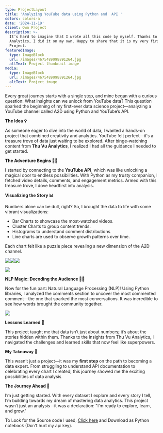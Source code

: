```yaml
---
type: ProjectLayout
title: 'Analyzing YouTube data using Python and  API '
colors: colors-a
date: '2024-11-19'
client: Own Project
description: >-
  It’s hard to imagine that I wrote all this code by myself. Thanks to Thu vu
  Analytics, I did it on my own. Happy to share that it is my very first DATA
  Project.
featuredImage:
  type: ImageBlock
  url: /images/4675489098891264.jpg
  altText: Project thumbnail image
media:
  type: ImageBlock
  url: /images/4675489098891264.jpg
  altText: Project image
---
```

Every great journey starts with a single step, and mine began with a curious question: What insights can we unlock from YouTube data?
This question sparked the beginning of my first-ever data science project—analyzing a YouTube channel called A2D using Python and YouTube’s API.

**The Idea 💡**

As someone eager to dive into the world of data, I wanted a hands-on project that combined creativity and analytics. YouTube felt perfect—it's a treasure trove of data just waiting to be explored. After binge-watching content from **Thu Vu Analytics**, I realized I had all the guidance I needed to get started.

**The Adventure Begins 🧑‍💻**

I started by connecting to the **YouTube API**, which was like unlocking a magical door to endless possibilities. With Python as my trusty companion, I fetched video details, comments, and engagement metrics. Armed with this treasure trove, I dove headfirst into analysis.

**Visualizing the Story 📊**

Numbers alone can be dull, right? So, I brought the data to life with some vibrant visualizations:

*   Bar Charts to showcase the most-watched videos.
*   Cluster Charts to group content trends.
*   Histograms to understand comment distributions.
*   Line charts are used to observe growth patterns over time.

Each chart felt like a puzzle piece revealing a new dimension of the A2D channel.

![](/images/Screenshot%202024-10-21%20215245.png)![](/images/Screenshot%202024-10-22%20085046.png)![](/images/Screenshot%202024-10-22%20084955.png)

![](/images/Screenshot%202024-10-22%20085135.png)

**NLP Magic: Decoding the Audience 💬✨**

Now for the fun part: Natural Language Processing (NLP)! Using Python libraries, I analyzed the comments section to uncover the most commented comment—the one that sparked the most conversations. It was incredible to see how words brought the community together.

![](https://preview--randumb-blogger-9b773.stackbit.dev/_static/app-assets/public/images/Screenshot%202024-10-22%20085115.png)

**Lessons Learned 📘**

This project taught me that data isn’t just about numbers; it’s about the stories hidden within them. Thanks to the insights from Thu Vu Analytics, I navigated the challenges and learned skills that now feel like superpowers.

**My Takeaway 🌟**

This wasn’t just a project—it was my **first step** on the path to becoming a data expert. From struggling to understand API documentation to celebrating every chart I created, this journey showed me the exciting possibilities of data analysis.

T**he Journey Ahead 🔮**

I’m just getting started. With every dataset I explore and every story I tell, I’m building towards my dream of mastering data analytics. This project wasn’t just an analysis—it was a declaration: "I’m ready to explore, learn, and grow."



To Look for the Source code I used, [Click here](https://github.com/hariharan3103/YouTube-API.git) and Download as Python notebook (Don't hurt my api key).
